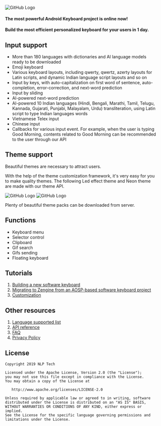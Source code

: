 ![GitHub Logo](./COVER.png)


#### The most powerful Android Keyboard project is online now!

#### Build the most efficient personalized keyboard for your users in 1 day. 

## Input support

* More than 180 languages with dictionaries and AI language models ready to be downloaded
* Emoji keyboard
* Various keyboard layouts, including qwerty, qwertz, azerty layouts for Latin scripts, and dynamic Indian language script layouts and so on
* Input by keys, with auto-capitalization on first word of sentence, auto-completion, error-correction, and next-word prediction
* Input by sliding
* AI-powered next-word prediction
* AI-powered 10 Indian languages (Hindi, Bengali, Marathi, Tamil, Telugu, Kannada, Gujarati, Punjabi, Malayalam, Urdu) transliteration, using Latin script to type Indian languages words
* Vietnamese Telex input
* Chinese input
* Callbacks for various input event. For example, when the user is typing Good Morning, contents related to Good Morning can be recommended to the user through our API

## Theme support

Beautiful themes are necessary to attract users. 

With the help of the theme customization framework, it's very easy for you to make quality themes. The following Led effect theme and Neon theme are made with our theme API. 

![GitHub Logo](./Led.gif)
![GitHub Logo](./Neon.gif)

Plenty of beautiful theme packs can be downloaded from server. 

## Functions

* Keyboard menu
* Selector control
* Clipboard
* Gif search 
* Gifs sending
* Floating keyboard



## Tutorials
1. [Building a new software keyboard](https://github.com/NlptechProduct/Android-Keyboard/blob/master/Build%20a%20New%20Virtual%20Keyboard%20Project.md)
2. [Migrating to Zengine from an AOSP-based software keyboard project](https://github.com/NlptechProduct/Android-Keyboard/blob/master/Migration%20Guide.md)
3. [Customization](https://github.com/NlptechProduct/Zengine/blob/master/Customized%20Keyboard%20Features.md)

## Other resources
1. [Language supported list](https://github.com/NlptechProduct/Android-Keyboard/blob/master/Language%20List.md)
2. [API reference](https://github.com/NlptechProduct/Zengine/blob/master/Reference.md)
3. [FAQ](https://github.com/NlptechProduct/Zengine/blob/master/FAQ.md)
4. [Privacy Policy](http://zengine.nlptech.com/privacy.txt)

## License

    Copyright 2019 NLP Tech
    
    Licensed under the Apache License, Version 2.0 (the "License");
    you may not use this file except in compliance with the License.
    You may obtain a copy of the License at

       http://www.apache.org/licenses/LICENSE-2.0

    Unless required by applicable law or agreed to in writing, software
    distributed under the License is distributed on an "AS IS" BASIS,
    WITHOUT WARRANTIES OR CONDITIONS OF ANY KIND, either express or implied.
    See the License for the specific language governing permissions and
    limitations under the License.
